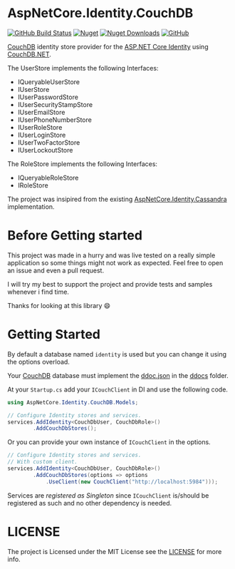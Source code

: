 # AspNetCore.Identity.CouchDB

[![GitHub Build Status](https://github.com/panoukos41/couchdb-identity/actions/workflows/build.yaml/badge.svg)](https://github.com/panoukos41/couchdb-identity/actions/workflows/build.yaml)
[![Nuget](https://img.shields.io/nuget/v/AspNetCore.Identity.CouchDB)](https://www.nuget.org/packages/AspNetCore.Identity.CouchDB/)
[![Nuget Downloads](https://img.shields.io/nuget/dt/AspNetCore.Identity.CouchDB)](https://www.nuget.org/packages/AspNetCore.Identity.CouchDB/)
[![GitHub](https://img.shields.io/github/license/panoukos41/couchdb-identity)](https://github.com/panoukos41/couchdb-identity/blob/main/LICENSE.md)

    

[CouchDB](https://couchdb.apache.org/) identity store provider for the [ASP.NET Core Identity](https://github.com/dotnet/aspnetcore/tree/main/src/Identity) using [CouchDB.NET](https://github.com/matteobortolazzo/couchdb-net).

The UserStore implements the following Interfaces:
- IQueryableUserStore
- IUserStore
- IUserPasswordStore
- IUserSecurityStampStore
- IUserEmailStore
- IUserPhoneNumberStore
- IUserRoleStore
- IUserLoginStore
- IUserTwoFactorStore
- IUserLockoutStore

The RoleStore implements the following Interfaces:
- IQueryableRoleStore
- IRoleStore

The project was insipired from the existing [AspNetCore.Identity.Cassandra](https://github.com/lkubis/AspNetCore.Identity.Cassandra) implementation.

# Before Getting started
This project was made in a hurry and was live tested on a really simple application so some things might not work as expected. Feel free to open an issue and even a pull request.

I will try my best to support the project and provide tests and samples whenever i find time.

Thanks for looking at this library 😄

# Getting Started

By default a database named `identity` is used but you can change it using the options overload.

Your [CouchDB](https://couchdb.apache.org/) database must implement the [ddoc.json](ddocs/ddoc.json) in the [ddocs](/ddocs) folder.

At your `Startup.cs` add your `ICouchClient` in DI and use the following code.
```csharp
using AspNetCore.Identity.CouchDB.Models;

// Configure Identity stores and services.
services.AddIdentity<CouchDbUser, CouchDbRole>()
        .AddCouchDbStores();
```

Or you can provide your own instance of `ICouchClient` in the options.
```csharp
// Configure Identity stores and services.
// With custom client.
services.AddIdentity<CouchDbUser, CouchDbRole>()
        .AddCouchDbStores(options => options
            .UseClient(new CouchClient("http://localhost:5984")));
```

Services are *registered as Singleton* since `ICouchClient` is/should be registered as such and no other dependency is needed.

# LICENSE
The project is Licensed under the MIT License see the [LICENSE](LICENSE.md) for more info.
